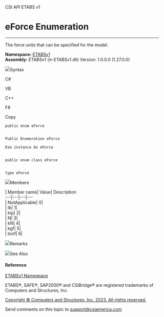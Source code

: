 ﻿

CSI API ETABS v1

# eForce Enumeration  
  
---  
  
The force units that can be specified for the model.

**Namespace:** [ETABSv1](2780f1b8-2033-5289-2298-1cdb2a7508d9.htm)  
**Assembly:** ETABSv1 (in ETABSv1.dll) Version: 1.0.0.0 (1.27.0.0)

![](../icons/SectionExpanded.png)Syntax

C#

VB

C++

F#

Copy

    
    
    public enum eForce
    
    
    Public Enumeration eForce
    
    Dim instance As eForce
    
    
    public enum class eForce
    
    
    type eForce

![](../icons/SectionExpanded.png)Members

| Member name| Value| Description  
---|---|---|---  
| NotApplicable| 0|  
| lb| 1|  
| kip| 2|  
| N| 3|  
| kN| 4|  
| kgf| 5|  
| tonf| 6|  
  
![](../icons/SectionExpanded.png)Remarks

![](../icons/SectionExpanded.png)See Also

#### Reference

[ETABSv1 Namespace](2780f1b8-2033-5289-2298-1cdb2a7508d9.htm)

ETABS®, SAFE®, SAP2000® and CSiBridge® are registered trademarks of Computers
and Structures, Inc.  

[Copyright © Computers and Structures, Inc. 2023. All rights
reserved.](http://www.csiamerica.com)

Send comments on this topic to
[support@csiamerica.com](mailto:support%40csiamerica.com?Subject=CSI%20API%20ETABS%20v1)

